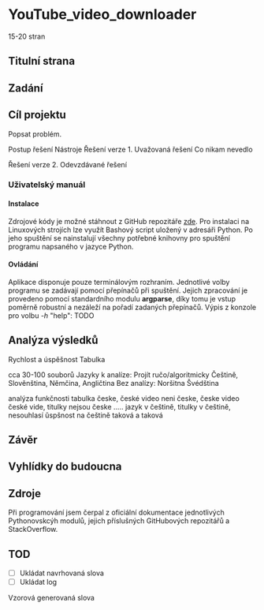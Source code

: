 # YouTube_video_downloader
15-20 stran

## Titulní strana

## Zadání

## Cíl projektu

Popsat problém.

Postup řešení
Nástroje
Řešení verze 1.
Uvažovaná řešení
Co nikam nevedlo

Řešení verze 2.
Odevzdávané řešení
### Uživatelský manuál
#### Instalace
Zdrojové kódy je možné stáhnout z GitHub repozitáře [zde](https://github.com/elPytel/YouTube_video_downloader). Pro instalaci na Linuxových strojích lze využít Bashový script uložený v adresáři Python. Po jeho spuštění se nainstalují všechny potřebné knihovny pro spuštění programu napsaného v jazyce Python.
#### Ovládání
Aplikace disponuje pouze terminálovým rozhraním. Jednotlivé volby programu se zadávají pomocí přepínačů při spuštění. Jejich zpracování je provedeno pomocí standardního modulu **argparse**, díky tomu je vstup poměrně robustní a nezáleží na pořadí zadaných přepínačů. 
Výpis z konzole pro volbu *-h* "help":
TODO
## Analýza výsledků
Rychlost a úspěšnost
Tabulka 

cca 30-100 souborů
Jazyky k analíze:
Projít ručo/algoritmicky
Češtině, Slověnština, Němčina, Angličtina
Bez analízy:
Noršitna Švédština


analýza funkčnosti
tabulka
česke, české video
neni česke, česke video
české vide, titulky nejsou česke .....
jazyk v češtině, titulky v češtině, nesouhlasí
ǔspšnost na češtině taková a taková

## Závěr
## Vyhlídky do budoucna
## Zdroje
Při programování jsem čerpal z oficiální dokumentace jednotlivých Pythonovskcýh modulů, jejich příslušných GitHubových repozitářů a StackOverflow.


## TOD
- [ ] Ukládat navrhovaná slova
- [ ] Ukládat log

Vzorová generovaná slova